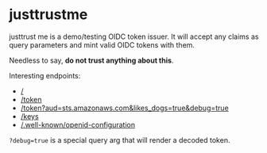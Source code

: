 # justtrustme

justtrust me is a demo/testing OIDC token issuer. It will accept any claims as query parameters and mint valid OIDC tokens with them.

Needless to say, __do not trust anything about this__.

Interesting endpoints:

- [/](https://justtrustme.dev/)
- [/token](https://justtrustme.dev/token)
- [/token?aud=sts.amazonaws.com&likes_dogs=true&debug=true](https://justtrustme.dev/token?aud=sts.amazonaws.com&likes_dogs=true&debug=true)
- [/keys](https://justtrustme.dev/keys)
- [/.well-known/openid-configuration](https://justtrustme.dev/.well-known/openid-configuration)

`?debug=true` is a special query arg that will render a decoded token.

